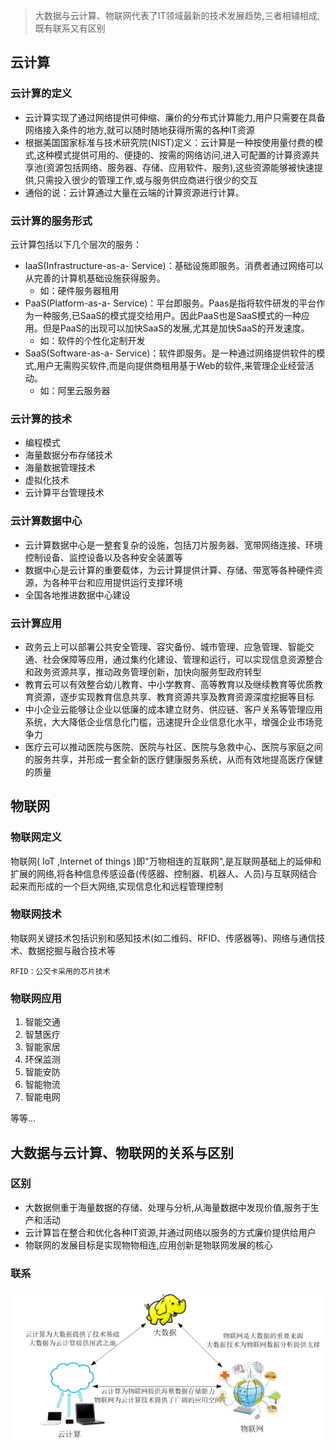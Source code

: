 > 大数据与云计算、物联网代表了IT领域最新的技术发展趋势,三者相辅相成,既有联系又有区别

## 云计算
### 云计算的定义
- 云计算实现了通过网络提供可伸缩、廉价的分布式计算能力,用户只需要在具备网络接入条件的地方,就可以随时随地获得所需的各种IT资源
- 根据美国国家标准与技术研究院(NIST)定义：云计算是一种按使用量付费的模式,这种模式提供可用的、便捷的、按需的网络访问,进入可配置的计算资源共享池(资源包括网络、服务器、存储、应用软件、服务),这些资源能够被快速提供,只需投入很少的管理工作,或与服务供应商进行很少的交互
- 通俗的说：云计算通过大量在云端的计算资源进行计算。

### 云计算的服务形式
云计算包括以下几个层次的服务：

- IaaS(Infrastructure-as-a- Service)：基础设施即服务。消费者通过网络可以从完善的计算机基础设施获得服务。
    - 如：硬件服务器租用
 - PaaS(Platform-as-a- Service)：平台即服务。Paas是指将软件研发的平台作为一种服务,已SaaS的模式提交给用户。因此PaaS也是SaaS模式的一种应用。但是PaaS的出现可以加快SaaS的发展,尤其是加快SaaS的开发速度。
    - 如：软件的个性化定制开发
- SaaS(Software-as-a- Service)：软件即服务。是一种通过网络提供软件的模式,用户无需购买软件,而是向提供商租用基于Web的软件,来管理企业经营活动。
    - 如：阿里云服务器

### 云计算的技术
- 编程模式
- 海量数据分布存储技术
- 海量数据管理技术
- 虚拟化技术
- 云计算平台管理技术

### 云计算数据中心
- 云计算数据中心是一整套复杂的设施，包括刀片服务器、宽带网络连接、环境控制设备、监控设备以及各种安全装置等
- 数据中心是云计算的重要载体，为云计算提供计算、存储、带宽等各种硬件资源，为各种平台和应用提供运行支撑环境
- 全国各地推进数据中心建设

### 云计算应用
- 政务云上可以部署公共安全管理、容灾备份、城市管理、应急管理、智能交通、社会保障等应用，通过集约化建设、管理和运行，可以实现信息资源整合和政务资源共享，推动政务管理创新，加快向服务型政府转型
- 教育云可以有效整合幼儿教育、中小学教育、高等教育以及继续教育等优质教育资源，逐步实现教育信息共享、教育资源共享及教育资源深度挖掘等目标
- 中小企业云能够让企业以低廉的成本建立财务、供应链、客户关系等管理应用系统，大大降低企业信息化门槛，迅速提升企业信息化水平，增强企业市场竞争力
- 医疗云可以推动医院与医院、医院与社区、医院与急救中心、医院与家庭之间的服务共享，并形成一套全新的医疗健康服务系统，从而有效地提高医疗保健的质量

## 物联网
### 物联网定义
物联网( IoT ,Internet of things )即"万物相连的互联网",是互联网基础上的延伸和扩展的网络,将各种信息传感设备(传感器、控制器、机器人、人员)与互联网结合起来而形成的一个巨大网络,实现信息化和远程管理控制

### 物联网技术
物联网关键技术包括识别和感知技术(如二维码、RFID、传感器等)、网络与通信技术、数据挖掘与融合技术等

```
RFID：公交卡采用的芯片技术
```

### 物联网应用
1. 智能交通
2. 智慧医疗
3. 智能家居
4. 环保监测
5. 智能安防
6. 智能物流
7. 智能电网

等等...


## 大数据与云计算、物联网的关系与区别
### 区别
- 大数据侧重于海量数据的存储、处理与分析,从海量数据中发现价值,服务于生产和活动
- 云计算旨在整合和优化各种IT资源,并通过网络以服务的方式廉价提供给用户
- 物联网的发展目标是实现物物相连,应用创新是物联网发展的核心


### 联系
![image](https://raw.githubusercontent.com/bdkwl/big_data_note/master/%E6%A6%82%E5%BF%B5%E5%AE%9A%E4%B9%89/%E5%A4%A7%E6%95%B0%E6%8D%AE%E4%B8%8E%E4%BA%91%E8%AE%A1%E7%AE%97%E7%89%A9%E8%81%94%E7%BD%91%E5%85%B3%E7%B3%BB.jpg)